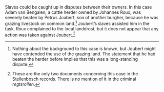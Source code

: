 Slaves could be caught up in disputes between their owners. In this case Adam van Bengalen, a cattle herder owned by Johannes Roux, was severely beaten by Petrus Joubert, son of another burgher, because he was grazing livestock on common land.[^1] Joubert’s slaves assisted him in the task. Roux complained to the local landdrost, but it does not appear that any action was taken against Joubert.[^2]

[^1]: Nothing about the background to this case is known, but Joubert might have contended the use of the grazing land. The statement that he had beaten the herder before implies that this was a long-standing dispute.

[^2]: These are the only two documents concerning this case in the Stellenbosch records. There is no mention of it in the criminal *regtsrollen*.